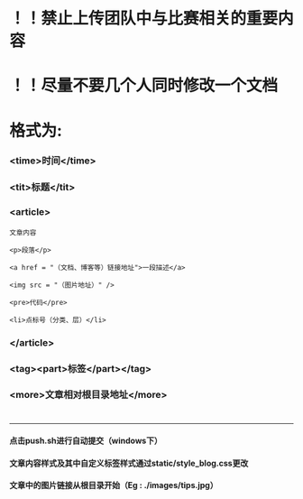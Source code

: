 # ！！禁止上传团队中与比赛相关的重要内容
# ！！尽量不要几个人同时修改一个文档

# 格式为:	

### \<time\>时间\</time\>

### \<tit\>标题\</tit\>

### \<article\>  

	文章内容  

	<p>段落</p>  

	<a href = "（文档、博客等）链接地址">一段描述</a>  

	<img src = "（图片地址）" />  
	
	<pre>代码</pre>  

	<li>点标号（分类、层）</li>  

### \</article\>
### \<tag\>\<part\>标签\</part\>\</tag\>
### \<more\>文章相对根目录地址\</more\>
#
* * *
#### 点击push.sh进行自动提交（windows下）
#### 文章内容样式及其中自定义标签样式通过static/style_blog.css更改
#### 文章中的图片链接从根目录开始（Eg : ./images/tips.jpg）